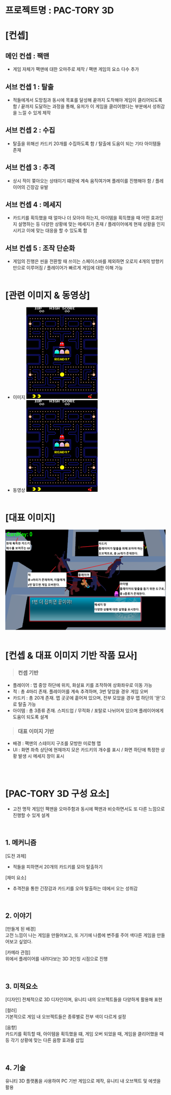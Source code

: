# 프로젝트명 : PAC-TORY 3D

# [컨셉]

## 메인 컨셉 : 팩맨
- 게임 자체가 팩맨에 대한 오마주로 제작 / 팩맨 게임의 요소 다수 추가
## 서브 컨셉 1 : 탈출
- 적들에게서 도망침과 동시에 목표를 달성해 끝까지 도착해야 게임이 클리어되도록 함 / 끝까지 도달하는 과정을 통해, 유저가 이 게임을 클리어했다는 부분에서 성취감을 느낄 수 있게 제작
## 서브 컨셉 2 : 수집
- 탈출을 위해선 카드키 20개를 수집하도록 함 / 탈출에 도움이 되는 기타 아이템들 존재
## 서브 컨셉 3 : 추격
- 상시 적이 쫒아오는 상태이기 떄문에 계속 움직여가며 플레이를 진행해야 함 / 플레이어의 긴장감 유발
## 서브 컨셉 4 : 메세지
- 카드키를 획득했을 때 얼마나 더 모아야 하는지, 아이템을 획득했을 때 어떤 효과인지 설명하는 등 다양한 상황에 맞는 메세지가 존재 / 플레이어에게 현재 상황을 인지시키고 이에 맞는 대응을 할 수 있도록 함
## 서브 컨셉 5 : 조작 단순화
- 게임의 진행은 씬을 전환할 때 쓰이는 스페이스바를 제외하면 오로지 4개의 방향키만으로 이루어짐 / 플레이어가 빠르게 게임에 대한 이해 가능
<br><br>
# [관련 이미지 & 동영상]
- 이미지
  <img src="./img/Pac_man.png">
- 동영상
  [![](./img/Pac_man.png)](https://www.youtube.com/watch?v=i_OjztdQ8iw)
<br><br>
# [대표 이미지]
![Game_image](./img/Game_image.png)
<br><br>
# [컨셉 & 대표 이미지 기반 작품 묘사]

> ### 컨셉 기반
- 플레이어 : 맵 중앙 하단에 위치, 화살표 키를 조작하여 상화좌우로 이동 가능
- 적 : 총 4마리 존재. 플레이어를 계속 추격하며, 3번 닿았을 경우 게임 오버
- 카드키 : 총 20개 존재. 맵 곳곳에 흩어져 있으며, 전부 모았을 경우 맵 하단의 '문'으로 탈출 가능
- 아이템 : 총 3종류 존재. 스피드업 / 무적화 / 포탈로 나뉘어져 있으며 플레이어에게 도움이 되도록 설계

> ### 대표 이미지 기반
- 배경 : 팩맨의 스테이지 구조를 모방한 미로형 맵
- UI : 화면 좌측 상단에 현재까지 모은 카드키의 개수를 표시 / 화면 하단에 특정한 상황 발생 시 메세지 창이 표시

<br><br>

# [PAC-TORY 3D 구성 요소]

- 고전 명작 게임인 팩맨을 오마주함과 동시에 팩맨과 비슷하면서도 또 다른 느낌으로 진행할 수 있게 설계

<br>

## 1. 메커니즘

[도전 과제]

- 적들을 피하면서 20개의 카드키를 모아 탈출하기

[재미 요소]

- 추격전을 통한 긴장감과 카드키를 오아 탈출하는 데에서 오는 성취감

<br>

## 2. 이야기

[만들게 된 배경]  
고전 느낌이 나는 게임을 만들어보고, 또 거기에 나름에 변주를 주어 색다른 게임을 만들어보고 싶었다.

[카메라 관점]  
위에서 플레이어를 내려다보는 3D 3인칭 시점으로 진행

<br>

## 3. 미적요소

[디자인]
전체적으로 3D 디자인이며, 유니티 내의 오브젝트들을 다양하게 활용해 표현

[컬러]  
기본적으로 게임 내 오브젝트들은 종류별로 전부 색이 다르게 설정

[음향]  
카드키를 획득할 때, 아이템을 획득했을 떄, 게임 오버 되었을 때, 게임을 클리어했을 때 등 각기 상황에 맞는 다른 음향 효과를 삽입

<br>

## 4. 기술

유니티 3D 플랫폼을 사용하여 PC 기반 게임으로 제작, 유니티 내 오브젝트 및 에셋을 활용
